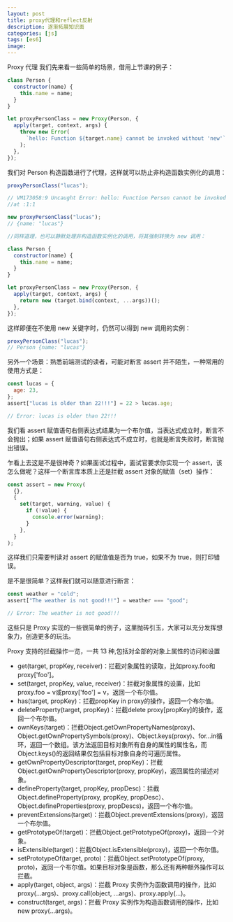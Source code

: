 ```yaml
---
layout: post
title: proxy代理和reflect反射
description: 逐渐拓展知识面
categories: [js]
tags: [es6]
image:
---
```


Proxy 代理
我们先来看一些简单的场景，借用上节课的例子：

```js
class Person {
  constructor(name) {
    this.name = name;
  }
}

let proxyPersonClass = new Proxy(Person, {
  apply(target, context, args) {
    throw new Error(
      `hello: Function ${target.name} cannot be invoked without 'new'`
    );
  },
});
```

我们对 Person 构造函数进行了代理，这样就可以防止非构造函数实例化的调用：

```js
proxyPersonClass("lucas");

// VM173058:9 Uncaught Error: hello: Function Person cannot be invoked without 'new'
//at :1:1

new proxyPersonClass("lucas");
// {name: "lucas"}

//同样道理，也可以静默处理非构造函数实例化的调用，将其强制转换为 new 调用：

class Person {
  constructor(name) {
    this.name = name;
  }
}

let proxyPersonClass = new Proxy(Person, {
  apply(target, context, args) {
    return new (target.bind(context, ...args))();
  },
});
```

这样即便在不使用 new 关键字时，仍然可以得到 new 调用的实例：

```js
proxyPersonClass("lucas");
// Person {name: "lucas"}
```

另外一个场景：熟悉前端测试的读者，可能对断言 assert 并不陌生，一种常用的使用方式是：

```js
const lucas = {
  age: 23,
};
assert["lucas is older than 22!!!"] = 22 > lucas.age;

// Error: lucas is older than 22!!!
```

我们看 assert 赋值语句右侧表达式结果为一个布尔值，当表达式成立时，断言不会抛出；如果 assert 赋值语句右侧表达式不成立时，也就是断言失败时，断言抛出错误。

乍看上去这是不是很神奇？如果面试过程中，面试官要求你实现一个 assert，该怎么做呢？这样一个断言库本质上还是拦截 assert 对象的赋值（set）操作：

```js
const assert = new Proxy(
  {},
  {
    set(target, warning, value) {
      if (!value) {
        console.error(warning);
      }
    },
  }
);
```

这样我们只需要判读对 assert 的赋值值是否为 true，如果不为 true，则打印错误。

是不是很简单？这样我们就可以随意进行断言：

```js
const weather = "cold";
assert["The weather is not good!!!"] = weather === "good";

// Error: The weather is not good!!!
```

这些只是 Proxy 实现的一些很简单的例子，这里抛砖引玉，大家可以充分发挥想象力，创造更多的玩法。


Proxy 支持的拦截操作一览，一共 13 种,包括对全部的对象上属性的访问和设置
* get(target, propKey, receiver)：拦截对象属性的读取，比如proxy.foo和proxy['foo']。
* set(target, propKey, value, receiver)：拦截对象属性的设置，比如proxy.foo = v或proxy['foo'] = v，返回一个布尔值。
* has(target, propKey)：拦截propKey in proxy的操作，返回一个布尔值。
* deleteProperty(target, propKey)：拦截delete proxy[propKey]的操作，返回一个布尔值。
* ownKeys(target)：拦截Object.getOwnPropertyNames(proxy)、Object.getOwnPropertySymbols(proxy)、Object.keys(proxy)、for...in循环，返回一个数组。该方法返回目标对象所有自身的属性的属性名，而Object.keys()的返回结果仅包括目标对象自身的可遍历属性。
* getOwnPropertyDescriptor(target, propKey)：拦截Object.getOwnPropertyDescriptor(proxy, propKey)，返回属性的描述对象。
* defineProperty(target, propKey, propDesc)：拦截Object.defineProperty(proxy, propKey, propDesc）、Object.defineProperties(proxy, propDescs)，返回一个布尔值。
* preventExtensions(target)：拦截Object.preventExtensions(proxy)，返回一个布尔值。
* getPrototypeOf(target)：拦截Object.getPrototypeOf(proxy)，返回一个对象。
* isExtensible(target)：拦截Object.isExtensible(proxy)，返回一个布尔值。
* setPrototypeOf(target, proto)：拦截Object.setPrototypeOf(proxy, proto)，返回一个布尔值。如果目标对象是函数，那么还有两种额外操作可以拦截。
* apply(target, object, args)：拦截 Proxy 实例作为函数调用的操作，比如proxy(...args)、proxy.call(object, ...args)、proxy.apply(...)。
* construct(target, args)：拦截 Proxy 实例作为构造函数调用的操作，比如new proxy(...args)。